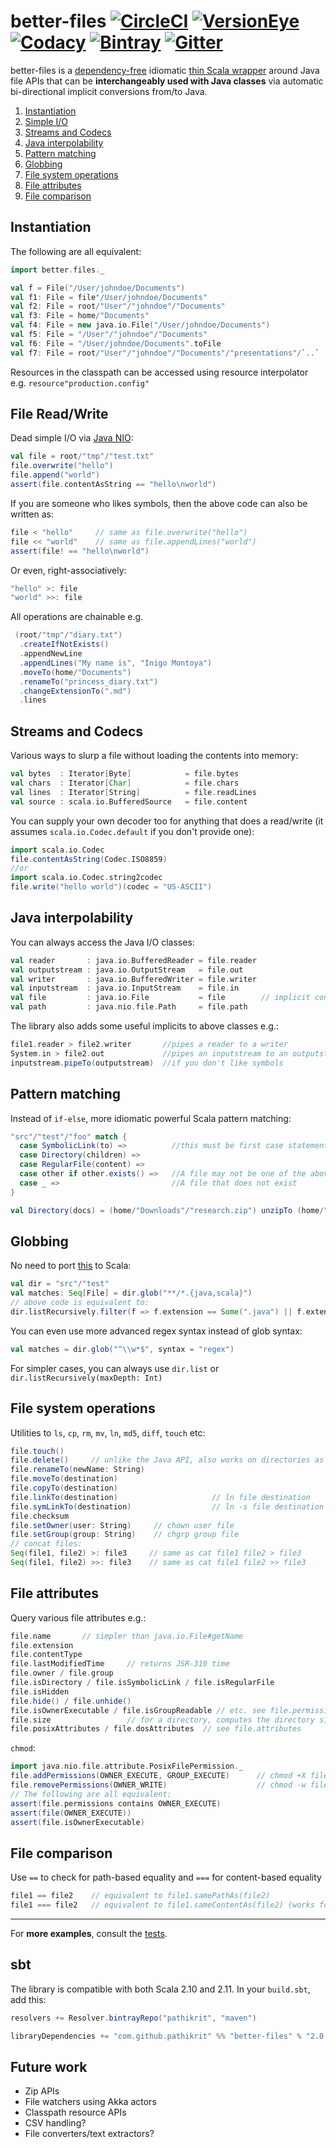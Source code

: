 # better-files [![CircleCI][circleCiImg]][circleCiLink] [![VersionEye][versionEyeImg]][versionEyeLink] [![Codacy][codacyImg]][codacyLink] [![Bintray][bintrayImg]][bintrayLink] [![Gitter][gitterImg]][gitterLink]
[circleCiImg]: https://circleci.com/gh/pathikrit/better-files.svg?style=svg
[circleCiLink]: https://circleci.com/gh/pathikrit/better-files
[versionEyeImg]: https://www.versioneye.com/user/projects/55f5e7de3ed894001e0003b1/badge.svg?style=flat
[versionEyeLink]: https://www.versioneye.com/user/projects/55f5e7de3ed894001e0003b1
[codacyImg]: https://api.codacy.com/project/badge/0e2aeb7949bc49e6802afcc43a7a1aa1
[codacyLink]: https://www.codacy.com/app/pathikrit/better-files/dashboard
[bintrayImg]: https://api.bintray.com/packages/pathikrit/maven/better-files/images/download.svg
[bintrayLink]: https://bintray.com/pathikrit/maven/better-files/_latestVersion
[gitterImg]: https://badges.gitter.im/Join%20Chat.svg
[gitterLink]: https://gitter.im/pathikrit/better-files?utm_source=badge&utm_medium=badge&utm_campaign=pr-badge&utm_content=badge

better-files is a [dependency-free](build.sbt) idiomatic [thin Scala wrapper](src/main/scala/better/files/package.scala) around Java file APIs 
that can be **interchangeably used with Java classes** via automatic bi-directional implicit conversions from/to Java.

1. [Instantiation](#instantiation)
1. [Simple I/O](#file-read-write)
1. [Streams and Codecs](#streams-and-codecs)
1. [Java interpolability](#java-interpolability)
1. [Pattern matching](#pattern-matching)
1. [Globbing](#globbing)
1. [File system operations](#file-system-operations)
1. [File attributes](#file-attributes)
1. [File comparison](#file-comparison)

<!--- 
1. [Zip/Unzip](#zip-apis) 
--->
 
## Instantiation 
The following are all equivalent:
```scala
import better.files._

val f = File("/User/johndoe/Documents")
val f1: File = file"/User/johndoe/Documents"
val f2: File = root/"User"/"johndoe"/"Documents"
val f3: File = home/"Documents"
val f4: File = new java.io.File("/User/johndoe/Documents")
val f5: File = "/User"/"johndoe"/"Documents"
val f6: File = "/User/johndoe/Documents".toFile
val f7: File = root/"User"/"johndoe"/"Documents"/"presentations"/`..`
```
Resources in the classpath can be accessed using resource interpolator e.g. `resource"production.config"` 

## File Read/Write
Dead simple I/O via [Java NIO](https://en.wikipedia.org/wiki/Non-blocking_I/O_(Java)):
```scala
val file = root/"tmp"/"test.txt"
file.overwrite("hello")
file.append("world")
assert(file.contentAsString == "hello\nworld")
```
If you are someone who likes symbols, then the above code can also be written as:
```scala
file < "hello"     // same as file.overwrite("hello")
file << "world"    // same as file.appendLines("world")
assert(file! == "hello\nworld")
```
Or even, right-associatively:
```scala
"hello" >: file
"world" >>: file
```
All operations are chainable e.g.
```scala
 (root/"tmp"/"diary.txt")
  .createIfNotExists()  
  .appendNewLine
  .appendLines("My name is", "Inigo Montoya")
  .moveTo(home/"Documents")
  .renameTo("princess_diary.txt")
  .changeExtensionTo(".md")
  .lines
```

## Streams and Codecs
Various ways to slurp a file without loading the contents into memory:
 ```scala
val bytes  : Iterator[Byte]            = file.bytes
val chars  : Iterator[Char]            = file.chars
val lines  : Iterator[String]          = file.readLines
val source : scala.io.BufferedSource   = file.content 
```
You can supply your own decoder too for anything that does a read/write (it assumes `scala.io.Codec.default` if you don't provide one):
```scala
import scala.io.Codec
file.contentAsString(Codec.ISO8859)
//or
import scala.io.Codec.string2codec
file.write("hello world")(codec = "US-ASCII")
 ```
 
## Java interpolability 
You can always access the Java I/O classes:
```scala
val reader       : java.io.BufferedReader = file.reader 
val outputstream : java.io.OutputStream   = file.out 
val writer       : java.io.BufferedWriter = file.writer 
val inputstream  : java.io.InputStream    = file.in
val file         : java.io.File           = file        // implicit conversion
val path         : java.nio.file.Path     = file.path
```
The library also adds some useful implicits to above classes e.g.:
```scala
file1.reader > file2.writer       //pipes a reader to a writer
System.in > file2.out             //pipes an inputstream to an outputstream
inputstream.pipeTo(outputstream)  //if you don't like symbols
```
 
## Pattern matching
Instead of `if-else`, more idiomatic powerful Scala pattern matching:
```scala
"src"/"test"/"foo" match {
  case SymbolicLink(to) =>          //this must be first case statement if you want to handle symlinks specially; else will follow link
  case Directory(children) => 
  case RegularFile(content) => 
  case other if other.exists() =>   //A file may not be one of the above e.g. UNIX pipes, sockets, devices etc
  case _ =>                         //A file that does not exist
}

val Directory(docs) = (home/"Downloads"/"research.zip") unzipTo (home/"Documents")
```

## Globbing
No need to port [this](http://docs.oracle.com/javase/tutorial/essential/io/find.html) to Scala:
```scala
val dir = "src"/"test"
val matches: Seq[File] = dir.glob("**/*.{java,scala}")
// above code is equivalent to:
dir.listRecursively.filter(f => f.extension == Some(".java") || f.extension == Some(".scala")) 
```
You can even use more advanced regex syntax instead of glob syntax:
```scala
val matches = dir.glob("^\\w*$", syntax = "regex")
```
For simpler cases, you can always use `dir.list` or `dir.listRecursively(maxDepth: Int)`

## File system operations
Utilities to `ls`, `cp`, `rm`, `mv`, `ln`, `md5`, `diff`, `touch` etc:
```scala
file.touch()
file.delete()     // unlike the Java API, also works on directories as expected (deletes children recursively)
file.renameTo(newName: String)
file.moveTo(destination)
file.copyTo(destination)
file.linkTo(destination)                     // ln file destination
file.symLinkTo(destination)                  // ln -s file destination
file.checksum
file.setOwner(user: String)     // chown user file
file.setGroup(group: String)    // chgrp group file
// concat files:
Seq(file1, file2) >: file3     // same as cat file1 file2 > file3
Seq(file1, file2) >>: file3    // same as cat file1 file2 >> file3
```

## File attributes
Query various file attributes e.g.:
```scala
file.name       // simpler than java.io.File#getName
file.extension
file.contentType
file.lastModifiedTime     // returns JSR-310 time
file.owner / file.group
file.isDirectory / file.isSymbolicLink / file.isRegularFile
file.isHidden
file.hide() / file.unhide()
file.isOwnerExecutable / file.isGroupReadable // etc. see file.permissions
file.size                 // for a directory, computes the directory size
file.posixAttributes / file.dosAttributes  // see file.attributes
```
`chmod`:
```scala
import java.nio.file.attribute.PosixFilePermission._
file.addPermissions(OWNER_EXECUTE, GROUP_EXECUTE)      // chmod +X file
file.removePermissions(OWNER_WRITE)                    // chmod -w file
// The following are all equivalent:
assert(file.permissions contains OWNER_EXECUTE)
assert(file(OWNER_EXECUTE))
assert(file.isOwnerExecutable)
```

## File comparison
Use `==` to check for path-based equality and `===` for content-based equality
```scala
file1 == file2    // equivalent to file1.samePathAs(file2)
file1 === file2   // equivalent to file1.sameContentAs(file2) (works for BOTH regular-files and directories)
```
<!---
## Zip APIs
You don't have to lookup on StackOverflow "[How to zip/unzip in Java/Scala?](http://stackoverflow.com/questions/9324933/)":
```scala
val zipFile = file"path/to/research.zip"
// Unzipping:
val research: File = zipFile.unzipTo(home/"Documents"/"research")   
// Zipping:
val zipFile = File.newTempFile("research", suffix = ".zip").zip(file1, file2, file3).create()
````
With passwords:
```scala
zipFile.unzipTo(dir, password = Some("secret-sauce"))
target.zip(file1, file2).create(password = Some("secret-sauce"))
````
--->

---
For **more examples**, consult the [tests](src/test/scala/better/FilesSpec.scala).

## sbt
The library is compatible with both Scala 2.10 and 2.11. In your `build.sbt`, add this:
```scala
resolvers += Resolver.bintrayRepo("pathikrit", "maven")

libraryDependencies += "com.github.pathikrit" %% "better-files" % "2.0.0"
```

## Future work
* Zip APIs
* File watchers using Akka actors
* Classpath resource APIs
* CSV handling?
* File converters/text extractors?
